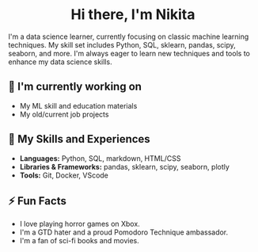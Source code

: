 # <center>Hi there, I'm Nikita

I'm a data science learner, currently focusing on classic machine learning techniques. My skill set includes Python, SQL, sklearn, pandas, scipy, seaborn, and more. I'm always eager to learn new techniques and tools to enhance my data science skills.

## 🧪 I'm currently working on
- My ML skill and education materials
- My old/current job projects


## 🌱 My Skills and Experiences

- **Languages:** Python, SQL, markdown, HTML/CSS
- **Libraries & Frameworks:** pandas, sklearn, scipy, seaborn, plotly
- **Tools:** Git, Docker, VScode


## ⚡ Fun Facts

- I love playing horror games on Xbox.
- I'm a GTD hater and a proud Pomodoro Technique ambassador.
- I'm a fan of sci-fi books and movies.